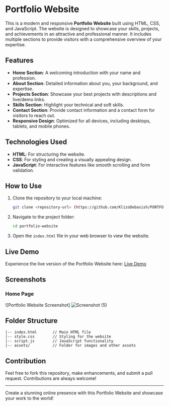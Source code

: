 # Portfolio Website

This is a modern and responsive **Portfolio Website** built using HTML, CSS, and JavaScript. The website is designed to showcase your skills, projects, and achievements in an attractive and professional manner. It includes multiple sections to provide visitors with a comprehensive overview of your expertise.

## Features

- **Home Section**: A welcoming introduction with your name and profession.
- **About Section**: Detailed information about you, your background, and expertise.
- **Projects Section**: Showcase your best projects with descriptions and live/demo links.
- **Skills Section**: Highlight your technical and soft skills.
- **Contact Section**: Provide contact information and a contact form for visitors to reach out.
- **Responsive Design**: Optimized for all devices, including desktops, tablets, and mobile phones.

## Technologies Used

- **HTML**: For structuring the website.
- **CSS**: For styling and creating a visually appealing design.
- **JavaScript**: For interactive features like smooth scrolling and form validation.

## How to Use

1. Clone the repository to your local machine:
   ```bash
   git clone <repository-url> (https://github.com/KlizoDebasish/PORTFOLIO_WEBSITE)
   ```
2. Navigate to the project folder:
   ```bash
   cd portfolio-website
   ```
3. Open the `index.html` file in your web browser to view the website.

## Live Demo

Experience the live version of the Portfolio Website here: [Live Demo](https://klizosportfoliowebsite.netlify.app)

## Screenshots

### Home Page
![Portfolio Website Screenshot] ![Screenshot (5)](https://github.com/user-attachments/assets/e54990aa-58b8-497d-bf20-c9f074138f02)


## Folder Structure

```
|-- index.html       // Main HTML file
|-- style.css        // Styling for the website
|-- script.js        // JavaScript functionality
|-- assets/          // Folder for images and other assets
```


## Contribution

Feel free to fork this repository, make enhancements, and submit a pull request. Contributions are always welcome!

---

Create a stunning online presence with this Portfolio Website and showcase your work to the world!

